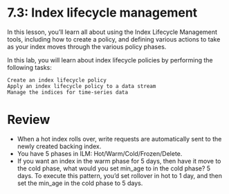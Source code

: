 # 7.3: Index lifecycle management

In this lesson, you’ll learn all about using the Index Lifecycle Management tools, including how to create a policy, and defining various actions to take as your index moves through the various policy phases.

In this lab, you will learn about index lifecycle policies by performing the following tasks:

    Create an index lifecycle policy
    Apply an index lifecycle policy to a data stream
    Manage the indices for time-series data




# Review

- When a hot index rolls over, write requests are automatically sent to the newly created backing index.
- You have 5 phases in ILM: Hot/Warm/Cold/Frozen/Delete.
- If you want an index in the warm phase for 5 days, then have it move to the cold phase, what would you set min_age to in the cold phase? 5 days. To execute this pattern, you’d set rollover in hot to 1 day, and then set the min_age in the cold phase to 5 days.

